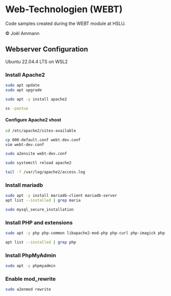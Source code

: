 # Web-Technologien (WEBT)
Code samples created during the WEBT module at HSLU.

© Joël Ammann


## Webserver Configuration
Ubuntu 22.04.4 LTS on WSL2

### Install Apache2
```bash
sudo apt update
sudo apt upgrade

sudo apt -y install apache2

ss -pantue

```
#### Configure Apache2 vhost
```bash
cd /etc/apache2/sites-available

cp 000-default.conf webt-dev.conf
vim webt-dev.conf

sudo a2ensite webt-dev.conf

sudo systemctl reload apache2

tail -f /var/log/apache2/access.log
```

### Install mariadb
```bash
sudo apt -y install mariadb-client mariadb-server
apt list --installed | grep maria

sudo mysql_secure_installation
```

### Install PHP and extensions
```bash
sudo apt -y php php-common libapache2-mod-php php-curl php-imagick php-json php-mbstring php-mysql

apt list --installed | grep php
```

### Install PhpMyAdmin
```bash
sudo apt -y phpmyadmin
```

### Enable mod_rewrite
```bash
sudo a2enmod rewrite
```